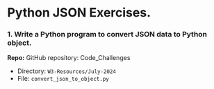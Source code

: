 # Python JSON Exercises.

### 1. Write a Python program to convert JSON data to Python object.

**Repo:**
GitHub repository: Code_Challenges
- Directory: `W3-Resources/July-2024`
- File: `convert_json_to_object.py`
